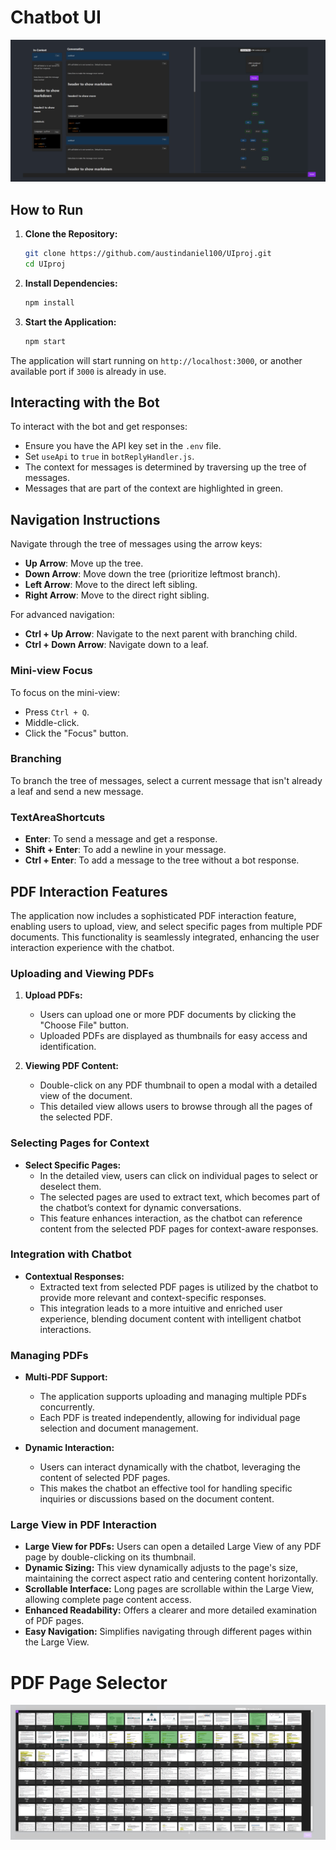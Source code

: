 
# Chatbot UI
![Screenshot](screen.PNG)

## How to Run

1. **Clone the Repository:**
    ```bash
    git clone https://github.com/austindaniel100/UIproj.git
    cd UIproj
    ```

2. **Install Dependencies:**
    ```bash
    npm install
    ```

3. **Start the Application:**
    ```bash
    npm start
    ```

The application will start running on `http://localhost:3000`, or another available port if `3000` is already in use.


## Interacting with the Bot

To interact with the bot and get responses:
- Ensure you have the API key set in the `.env` file.
- Set `useApi` to `true` in `botReplyHandler.js`.
- The context for messages is determined by traversing up the tree of messages.
- Messages that are part of the context are highlighted in green.

## Navigation Instructions

Navigate through the tree of messages using the arrow keys:

- **Up Arrow**: Move up the tree.
- **Down Arrow**: Move down the tree (prioritize leftmost branch).
- **Left Arrow**: Move to the direct left sibling.
- **Right Arrow**: Move to the direct right sibling.

For advanced navigation:

- **Ctrl + Up Arrow**: Navigate to the next parent with branching child.
- **Ctrl + Down Arrow**: Navigate down to a leaf.

### Mini-view Focus

To focus on the mini-view:
- Press `Ctrl + Q`.
- Middle-click.
- Click the "Focus" button.

### Branching

To branch the tree of messages, select a current message that isn't already a leaf and send a new message.

### TextAreaShortcuts

- **Enter**: To send a message and get a response.
- **Shift + Enter**: To add a newline in your message.
- **Ctrl + Enter**: To add a message to the tree without a bot response.


## PDF Interaction Features

The application now includes a sophisticated PDF interaction feature, enabling users to upload, view, and select specific pages from multiple PDF documents. This functionality is seamlessly integrated, enhancing the user interaction experience with the chatbot.

### Uploading and Viewing PDFs

1. **Upload PDFs:**
   - Users can upload one or more PDF documents by clicking the "Choose File" button.
   - Uploaded PDFs are displayed as thumbnails for easy access and identification.

2. **Viewing PDF Content:**
   - Double-click on any PDF thumbnail to open a modal with a detailed view of the document.
   - This detailed view allows users to browse through all the pages of the selected PDF.

### Selecting Pages for Context

- **Select Specific Pages:**
  - In the detailed view, users can click on individual pages to select or deselect them.
  - The selected pages are used to extract text, which becomes part of the chatbot’s context for dynamic conversations.
  - This feature enhances interaction, as the chatbot can reference content from the selected PDF pages for context-aware responses.

### Integration with Chatbot

- **Contextual Responses:**
  - Extracted text from selected PDF pages is utilized by the chatbot to provide more relevant and context-specific responses.
  - This integration leads to a more intuitive and enriched user experience, blending document content with intelligent chatbot interactions.

### Managing PDFs

- **Multi-PDF Support:**
  - The application supports uploading and managing multiple PDFs concurrently.
  - Each PDF is treated independently, allowing for individual page selection and document management.

- **Dynamic Interaction:**
  - Users can interact dynamically with the chatbot, leveraging the content of selected PDF pages.
  - This makes the chatbot an effective tool for handling specific inquiries or discussions based on the document content.

### Large View in PDF Interaction

- **Large View for PDFs:** Users can open a detailed Large View of any PDF page by double-clicking on its thumbnail.
- **Dynamic Sizing:** This view dynamically adjusts to the page's size, maintaining the correct aspect ratio and centering content horizontally.
- **Scrollable Interface:** Long pages are scrollable within the Large View, allowing complete page content access.
- **Enhanced Readability:** Offers a clearer and more detailed examination of PDF pages.
- **Easy Navigation:** Simplifies navigating through different pages within the Large View.


# PDF Page Selector
![PDF Page Selector Screenshot](screen2.PNG)
